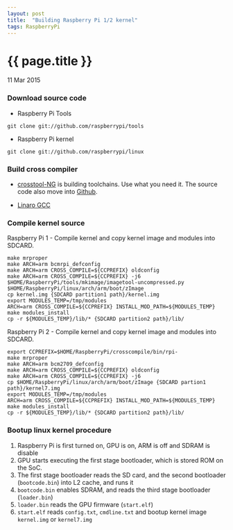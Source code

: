 ```yaml
---
layout: post
title:  "Building Raspberry Pi 1/2 kernel"
tags: RaspberryPi
---
```

{{ page.title }}
================
<p class="meta">11 Mar 2015 </p>

### Download source code

* Raspberry Pi Tools <br/>
```
git clone git://github.com/raspberrypi/tools
```

* Raspberry Pi kernel <br/>
```
git clone git://github.com/raspberrypi/linux
```

### Build cross compiler

* [crosstool-NG](http://crosstool-ng.org) is building toolchains. Use what you need it. The source code also move into [Github](https://github.com/crosstool-ng/crosstool-ng). 

 * [Linaro GCC](http://elinux.org/RPi_Linaro_GCC_Compilation)

### Compile kernel source

Raspberry Pi 1 - Compile kernel and copy kernel image and modules into SDCARD.

	make mrproper
	make ARCH=arm bcmrpi_defconfig
	make ARCH=arm CROSS_COMPILE=${CCPREFIX} oldconfig
	make ARCH=arm CROSS_COMPILE=${CCPREFIX} -j6
	$HOME/RaspberryPi/tools/mkimage/imagetool-uncompressed.py $HOME/RaspberryPi/linux/arch/arm/boot/zImage
	cp kernel.img {SDCARD partition1 path}/kernel.img
	export MODULES_TEMP=/tmp/modules
	ARCH=arm CROSS_COMPILE=${CCPREFIX} INSTALL_MOD_PATH=${MODULES_TEMP} make modules_install
	cp -r ${MODULES_TEMP}/lib/* {SDCARD partition2 path}/lib/

Raspberry Pi 2 - Compile kernel and copy kernel image and modules into SDCARD.

	export CCPREFIX=$HOME/RaspberryPi/crosscompile/bin/rpi-
	make mrproper
	make ARCH=arm bcm2709_defconfig
	make ARCH=arm CROSS_COMPILE=${CCPREFIX} oldconfig
	make ARCH=arm CROSS_COMPILE=${CCPREFIX} -j6
	cp $HOME/RaspberryPi/linux/arch/arm/boot/zImage {SDCARD partion1 path}/kernel7.img
	export MODULES_TEMP=/tmp/modules
	ARCH=arm CROSS_COMPILE=${CCPREFIX} INSTALL_MOD_PATH=${MODULES_TEMP} make modules_install
	cp -r ${MODULES_TEMP}/lib/* {SDCARD partition2 path}/lib/

### Bootup linux kernel procedure

1. Raspberry Pi is first turned on, GPU is on, ARM is off and SDRAM is disable
2. GPU starts executing the first stage bootloader, which is stored ROM on the SoC.
3. The first stage bootloader reads the SD card, and the second bootloader (`bootcode.bin`) into L2 cache, and runs it
4. `bootcode.bin` enables SDRAM, and reads the third stage bootloader (`loader.bin`)
5. `loader.bin` reads the GPU firmware (`start.elf`)
6. `start.elf` reads `config.txt`, `cmdline.txt` and bootup kernel image `kernel.img` or `kernel7.img`
